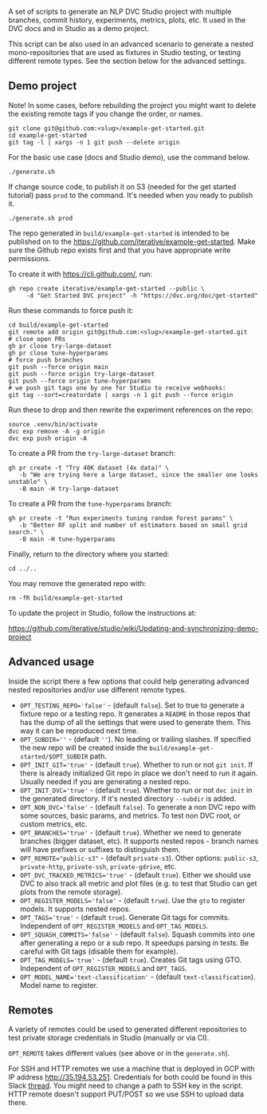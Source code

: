 A set of scripts to generate an NLP DVC Studio project with multiple branches,
commit history, experiments, metrics, plots, etc. It used in the DVC docs and in
Studio as a demo project. 

This script can be also used in an advanced scenario to generate a nested
mono-repositories that are used as fixtures in Studio testing, or testing
different remote types. See the section below for the advanced settings.

## Demo project

Note! In some cases, before rebuilding the project you might want to delete the
existing remote tags if you change the order, or names.

```shell
git clone git@github.com:<slug>/example-get-started.git
cd example-get-started
git tag -l | xargs -n 1 git push --delete origin
```

For the basic use case (docs and Studio demo), use the command below.

```shell
./generate.sh
```

If change source code, to publish it on S3 (needed for the get started tutorial)
pass `prod` to the command. It's needed when you ready to publish it.

```shell
./generate.sh prod
```

The repo generated in `build/example-get-started` is intended to be published on
to the https://github.com/iterative/example-get-started. Make sure the Github
repo exists first and that you have appropriate write permissions.

To create it with https://cli.github.com/, run:

```shell
gh repo create iterative/example-get-started --public \
     -d "Get Started DVC project" -h "https://dvc.org/doc/get-started"
```

Run these commands to force push it:

```shell
cd build/example-get-started
git remote add origin git@github.com:<slug>/example-get-started.git
# close open PRs
gh pr close try-large-dataset
gh pr close tune-hyperparams
# force push branches
git push --force origin main
git push --force origin try-large-dataset
git push --force origin tune-hyperparams
# we push git tags one by one for Studio to receive webhooks:
git tag --sort=creatordate | xargs -n 1 git push --force origin
```

Run these to drop and then rewrite the experiment references on the repo:

```shell
source .venv/bin/activate
dvc exp remove -A -g origin
dvc exp push origin -A
```

To create a PR from the `try-large-dataset` branch:

```shell
gh pr create -t "Try 40K dataset (4x data)" \
   -b "We are trying here a large dataset, since the smaller one looks unstable" \
   -B main -H try-large-dataset
```

To create a PR from the `tune-hyperparams` branch:

```shell
gh pr create -t "Run experiments tuning random forest params" \
   -b "Better RF split and number of estimators based on small grid search." \
   -B main -H tune-hyperparams
```

Finally, return to the directory where you started:

```shell
cd ../..
```

You may remove the generated repo with:

```shell
rm -fR build/example-get-started
```

To update the project in Studio, follow the instructions at:

https://github.com/iterative/studio/wiki/Updating-and-synchronizing-demo-project


## Advanced usage

Inside the script there a few options that could help generating advanced nested
repositories and/or use different remote types.

- `OPT_TESTING_REPO='false'` - (default `false`). Set to true to generate a
  fixture repo or a testing repo. It generates a `README` in those repos that
  has the dump of all the settings that were used to generate them. This way it
  can be reproduced next time.
- `OPT_SUBDIR=''` - (default `''`). No leading or trailing slashes. If specified
  the new repo will be created inside the 
  `build/example-get-started/$OPT_SUBDIR` path.
- `OPT_INIT_GIT='true'` - (default `true`). Whether to run or not `git init`. If
  there is already initialized Git repo in place we don't need to run it again.
  Usually needed if you are generating a nested repo.
- `OPT_INIT_DVC='true'` - (default `true`). Whether to run or not
  `dvc init` in the generated directory. If it's nested directory `--subdir` is
  added.
- `OPT_NON_DVC='false'` - (default `false`). To generate a non DVC repo with
  some sources, basic params, and metrics. To test non DVC root, or custom
  metrics, etc.
- `OPT_BRANCHES='true'` - (default `true`). Whether we need to generate
  branches (bigger dataset, etc). It supports nested repos - branch names will
  have prefixes or suffixes to distinguish them.
- `OPT_REMOTE="public-s3"` - (default `private-s3`). Other options: `public-s3`,
  `private-http`, `private-ssh`, `private-gdrive`, etc.
- `OPT_DVC_TRACKED_METRICS='true'` - (default `true`). Either we should use
  DVC to also track all metric and plot files (e.g. to test that Studio can get
  plots from the remote storage).
- `OPT_REGISTER_MODELS='false'` - (default `true`). Use the `gto` to register
  models. It supports nested repos.
- `OPT_TAGS='true'` - (default `true`). Generate Git tags for commits.
  Independent of `OPT_REGISTER_MODELS` and `OPT_TAG_MODELS`.
- `OPT_SQUASH_COMMITS='false'` - (default `false`). Squash commits into one
  after generating a repo or a sub repo. It speedups parsing in tests. Be
  careful with Git tags (disable them for example).
- `OPT_TAG_MODELS='true'` - (default `true`). Creates Git tags using GTO.
  Independent of `OPT_REGISTER_MODELS` and `OPT_TAGS`.
- `OPT_MODEL_NAME='text-classification'` - (default `text-classification`).
  Model name to register.

## Remotes

A variety of remotes could be used to generated different repositories to test
private storage credentials in Studio (manually or via CI).

`OPT_REMOTE` takes different values (see above or in the `generate.sh`).

For SSH and HTTP remotes we use a machine that is deployed in GCP with IP
address http://35.194.53.251. Credentials for both could be found in this Slack
[thread](https://iterativeai.slack.com/archives/CUSNDR35K/p1595393188054200).
You might need to change a path to SSH key in the script. HTTP remote doesn't
support PUT/POST so we use SSH to upload data there.
